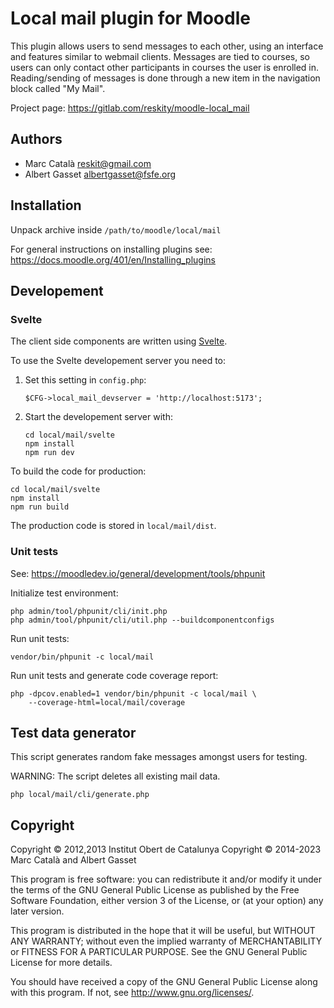 # Local mail plugin for Moodle

This plugin allows users to send messages to each other, using an
interface and features similar to webmail clients. Messages are tied
to courses, so users can only contact other participants in courses
the user is enrolled in. Reading/sending of messages is done through a
new item in the navigation block called "My Mail".

Project page: https://gitlab.com/reskity/moodle-local_mail

## Authors

- Marc Català <reskit@gmail.com>
- Albert Gasset <albertgasset@fsfe.org>

## Installation

Unpack archive inside `/path/to/moodle/local/mail`

For general instructions on installing plugins see:
https://docs.moodle.org/401/en/Installing_plugins

## Developement

### Svelte

The client side components are written using [Svelte](https://svelte.dev).

To use the Svelte developement server you need to:

1. Set this setting in `config.php`:
   ```
   $CFG->local_mail_devserver = 'http://localhost:5173';
   ```

2. Start the developement server with:
   ```
   cd local/mail/svelte
   npm install
   npm run dev
   ```

To build the code for production:
```
cd local/mail/svelte
npm install
npm run build
```

The production code is stored in `local/mail/dist`.

### Unit tests

See: https://moodledev.io/general/development/tools/phpunit

Initialize test environment:
```
php admin/tool/phpunit/cli/init.php
php admin/tool/phpunit/cli/util.php --buildcomponentconfigs
```

Run unit tests:
```
vendor/bin/phpunit -c local/mail
```

Run unit tests and generate code coverage report:
```
php -dpcov.enabled=1 vendor/bin/phpunit -c local/mail \
    --coverage-html=local/mail/coverage
```

## Test data generator

This script generates random fake messages amongst users for testing.

WARNING: The script deletes all existing mail data.

```
php local/mail/cli/generate.php
```

## Copyright

Copyright © 2012,2013 Institut Obert de Catalunya
Copyright © 2014-2023 Marc Català and Albert Gasset

This program is free software: you can redistribute it and/or modify
it under the terms of the GNU General Public License as published by
the Free Software Foundation, either version 3 of the License, or
(at your option) any later version.

This program is distributed in the hope that it will be useful,
but WITHOUT ANY WARRANTY; without even the implied warranty of
MERCHANTABILITY or FITNESS FOR A PARTICULAR PURPOSE. See the
GNU General Public License for more details.

You should have received a copy of the GNU General Public License
along with this program. If not, see <http://www.gnu.org/licenses/>.
